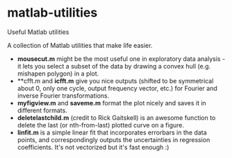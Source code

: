 # matlab-utilities
Useful Matlab utilities

A collection of Matlab utilities that make life easier.

   * **mousecut.m** might be the most useful one in exploratory data analysis - it lets you select a subset of the data by drawing a convex hull (e.g. mishapen polygon) in a plot.
   * **cfft.m and **icfft.m** give you nice outputs (shifted to be symmetrical about 0, only one cycle, output frequency vector, etc.) for Fourier and inverse Fourier transformations.
   * **myfigview.m** and **saveme.m** format the plot nicely and saves it in different formats.
   * **deletelastchild.m** (credit to Rick Gaitskell) is an awesome function to delete the last (or nth-from-last) plotted curve on a figure.
   * **linfit.m** is a simple linear fit that incorporates errorbars in the data points, and correspondingly outputs the uncertainties in regression coefficients. It's not vectorized but it's fast enough :)
   
